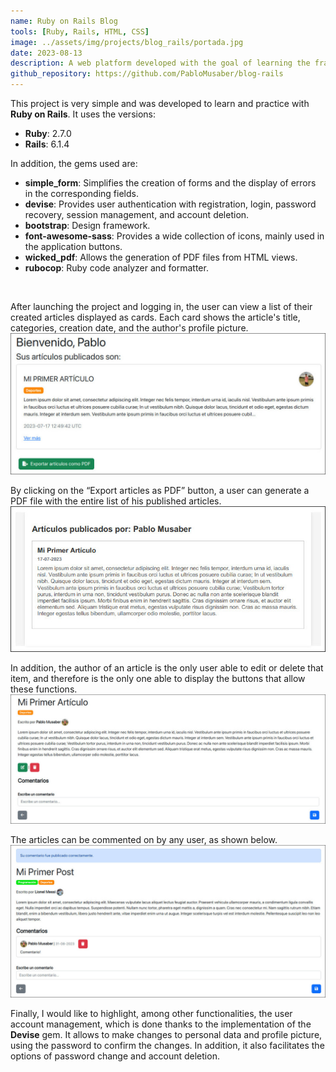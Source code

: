 ```yaml
---
name: Ruby on Rails Blog
tools: [Ruby, Rails, HTML, CSS]
image: ../assets/img/projects/blog_rails/portada.jpg
date: 2023-08-13
description: A web platform developed with the goal of learning the framework.
github_repository: https://github.com/PabloMusaber/blog-rails
---
```

This project is very simple and was developed to learn and practice with **Ruby on Rails**. It uses the versions:

- **Ruby**: 2.7.0
- **Rails**: 6.1.4

In addition, the gems used are:

- **simple_form**: Simplifies the creation of forms and the display of errors in the corresponding fields.
- **devise**: Provides user authentication with registration, login, password recovery, session management, and account deletion.
- **bootstrap**: Design framework.
- **font-awesome-sass**: Provides a wide collection of icons, mainly used in the application buttons.
- **wicked_pdf**: Allows the generation of PDF files from HTML views.
- **rubocop**: Ruby code analyzer and formatter.

<br>

After launching the project and logging in, the user can view a list of their created articles displayed as cards. Each card shows the article's title, categories, creation date, and the author's profile picture.
![blog-rails](../assets/img/projects/blog_rails/blog1.jpg)
<br>

By clicking on the “Export articles as PDF” button, a user can generate a PDF file with the entire list of his published articles.
![blog-rails](../assets/img/projects/blog_rails/blog2.jpg)
<br>

In addition, the author of an article is the only user able to edit or delete that item, and therefore is the only one able to display the buttons that allow these functions.
![blog-rails](../assets/img/projects/blog_rails/blog3.jpg)
<br>

The articles can be commented on by any user, as shown below.
![blog-rails](../assets/img/projects/blog_rails/blog4.jpg)
<br>

Finally, I would like to highlight, among other functionalities, the user account management, which is done thanks to the implementation of the **Devise** gem. It allows to make changes to personal data and profile picture, using the password to confirm the changes. In addition, it also facilitates the options of password change and account deletion.

<script src='https://cdn.jsdelivr.net/gh/eddymens/markdown-external-link-script@v2.0.0/main.min.js'></script>

